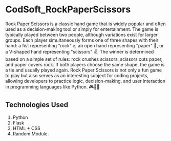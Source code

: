 # CodSoft_RockPaperScissors
Rock Paper Scissors is a classic hand game that is widely popular and often used as a decision-making tool or simply for entertainment. The game is typically played between two people, although variations exist for larger groups. Each player simultaneously forms one of three shapes with their hand: a fist representing "rock" ✊, an open hand representing "paper" 🤚, or a V-shaped hand representing "scissors" ✌️. The winner is determined based on a simple set of rules: rock crushes scissors, scissors cuts paper, and paper covers rock. If both players choose the same shape, the game is a tie and usually played again. Rock Paper Scissors is not only a fun game to play but also serves as an interesting subject for coding projects, allowing developers to practice logic, decision-making, and user interaction in programming languages like Python. 🎮🤖🔥

## Technologies Used
1) Python
2) Flask
3) HTML + CSS
4) Random Module

